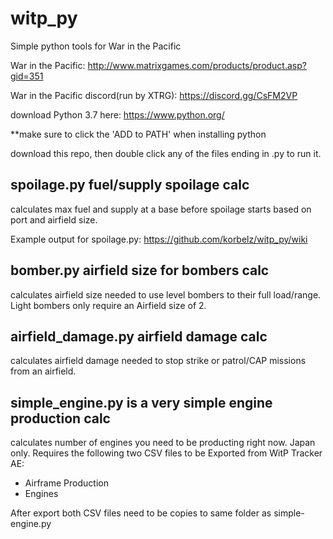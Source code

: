 # witp_py

Simple python tools for War in the Pacific

War in the Pacific: http://www.matrixgames.com/products/product.asp?gid=351 

War in the Pacific discord(run by XTRG): https://discord.gg/CsFM2VP

download Python 3.7 here: https://www.python.org/

**make sure to click the 'ADD to PATH' when installing python

download this repo, then double click any of the files ending in .py to run it.

## spoilage.py fuel/supply spoilage calc

calculates max fuel and supply at a base before spoilage starts based on port and airfield size.

Example output for spoilage.py: https://github.com/korbelz/witp_py/wiki

## bomber.py airfield size for bombers calc

calculates airfield size needed to use level bombers to their full load/range. Light bombers only require an Airfield size of 2.

## airfield_damage.py airfield damage calc

calculates airfield damage needed to stop strike or patrol/CAP missions from an airfield.

## simple_engine.py is a very simple engine production calc

calculates number of engines you need to be producting right now. Japan only. 
Requires the following two CSV files to be Exported from WitP Tracker AE:
 - Airframe Production
 - Engines 

After export both CSV files need to be copies to same folder as simple-engine.py

